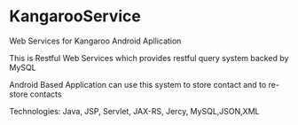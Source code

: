 KangarooService
===============

Web Services for Kangaroo Android Apllication

This is Restful Web Services which provides restful query system backed by MySQL

Android Based Application can use this system to store contact and to re-store contacts


Technologies: Java, JSP, Servlet, JAX-RS, Jercy, MySQL,JSON,XML


